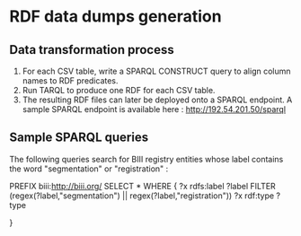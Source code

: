 # RDF data dumps generation

## Data transformation process

  1. For each CSV table, write a SPARQL CONSTRUCT query to align column names to RDF predicates.  
  2. Run TARQL to produce one RDF for each CSV table. 
  3. The resulting RDF files can later be deployed onto a SPARQL endpoint. A sample SPARQL endpoint is available here : http://192.54.201.50/sparql

## Sample SPARQL queries
The following queries search for BIII registry entities whose label contains the word "segmentation" or "registration" : 

  PREFIX biii:<http://biii.org/> 
  SELECT * WHERE {
    ?x rdfs:label ?label
    FILTER (regex(?label,"segmentation") || regex(?label,"registration"))
    ?x rdf:type ?type

  } 
